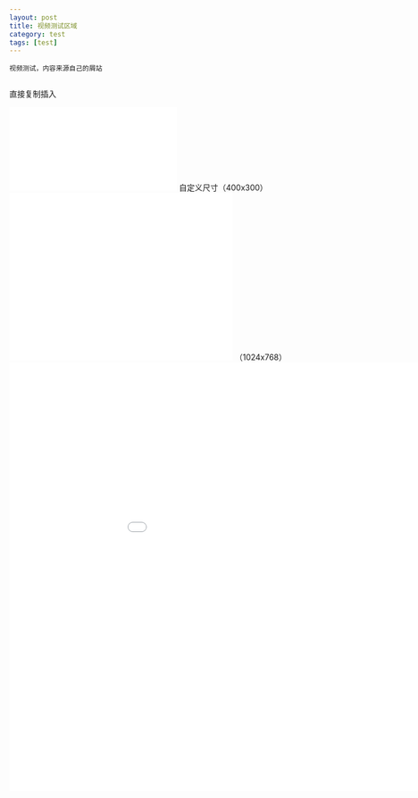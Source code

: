```yaml
---
layout: post
title: 视频测试区域
category: test
tags: [test]
---
```


```
视频测试，内容来源自己的屑站
```

```

```

直接复制插入
<iframe src="//player.bilibili.com/player.html?aid=45722815&cid=80096220&page=1" scrolling="no" border="0" frameborder="no" framespacing="0" allowfullscreen="true"> </iframe>
自定义尺寸（400x300）
<iframe src="//player.bilibili.com/player.html?aid=30796655&cid=53769482&page=1" width="400" height="300" scrolling="no" border="0" frameborder="no" framespacing="0" allowfullscreen="true"> </iframe>
（1024x768）
<iframe src="//player.bilibili.com/player.html?aid=33081901&cid=57904678&page=1" width="1024" height="768" scrolling="no" border="0" frameborder="no" framespacing="0" allowfullscreen="true"> </iframe>